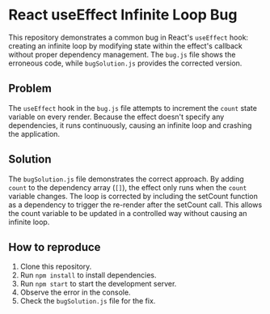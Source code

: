 # React useEffect Infinite Loop Bug

This repository demonstrates a common bug in React's `useEffect` hook: creating an infinite loop by modifying state within the effect's callback without proper dependency management. The `bug.js` file shows the erroneous code, while `bugSolution.js` provides the corrected version.

## Problem

The `useEffect` hook in the `bug.js` file attempts to increment the `count` state variable on every render.  Because the effect doesn't specify any dependencies, it runs continuously, causing an infinite loop and crashing the application. 

## Solution

The `bugSolution.js` file demonstrates the correct approach. By adding `count` to the dependency array (`[]`), the effect only runs when the `count` variable changes.  The loop is corrected by including the setCount function as a dependency to trigger the re-render after the setCount call. This allows the count variable to be updated in a controlled way without causing an infinite loop.

## How to reproduce

1. Clone this repository.
2. Run `npm install` to install dependencies.
3. Run `npm start` to start the development server.
4. Observe the error in the console.
5. Check the `bugSolution.js` file for the fix.